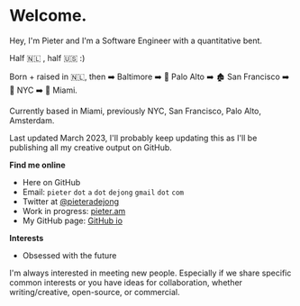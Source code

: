 # Welcome. 

Hey, I'm Pieter and I'm a Software Engineer with a quantitative bent.

Half :netherlands: , half :us:  :)

Born + raised in :netherlands:, 
then :arrow_right: Baltimore 
:arrow_right:  :evergreen_tree: 	Palo Alto 
:arrow_right:  :derelict_house: 	San Francisco 
:arrow_right:  :statue_of_liberty: 	NYC 
:arrow_right:  :palm_tree: 			Miami.




Currently based in Miami, previously NYC, San Francisco, Palo Alto, Amsterdam.

Last updated March 2023, I'll probably keep updating this as I'll be publishing all my creative output on GitHub.

**Find me online**

* Here on GitHub
* Email: `pieter` `dot` `a` `dot` `dejong` `gmail` `dot` `com`
* Twitter at [@pieteradejong](https://twitter.com/pieteradejong)
* Work in progress: [pieter.am](https://pieter.am/)
* My GitHub page: [GitHub io](https://pieteradejong.github.io/)

**Interests**

* Obsessed with the future


I'm always interested in meeting new people. Especially if we share specific common interests or you have ideas for collaboration, whether writing/creative, open-source, or commercial.

